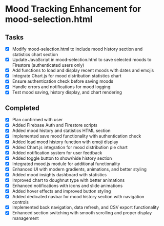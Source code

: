 # Mood Tracking Enhancement for mood-selection.html

## Tasks
- [x] Modify mood-selection.html to include mood history section and statistics chart section
- [x] Update JavaScript in mood-selection.html to save selected moods to Firestore (authenticated users only)
- [x] Add functions to load and display recent moods with dates and emojis
- [x] Integrate Chart.js for mood distribution statistics chart
- [x] Ensure authentication check before saving moods
- [x] Handle errors and notifications for mood logging
- [x] Test mood saving, history display, and chart rendering

## Completed
- [x] Plan confirmed with user
- [x] Added Firebase Auth and Firestore scripts
- [x] Added mood history and statistics HTML section
- [x] Implemented save mood functionality with authentication check
- [x] Added load mood history function with emoji display
- [x] Added Chart.js integration for mood distribution pie chart
- [x] Added notification system for user feedback
- [x] Added toggle button to show/hide history section
- [x] Integrated mood.js module for additional functionality
- [x] Enhanced UI with modern gradients, animations, and better styling
- [x] Added mood insights dashboard with statistics
- [x] Improved chart to doughnut type with better animations
- [x] Enhanced notifications with icons and slide animations
- [x] Added hover effects and improved button styling
- [x] Added dedicated navbar for mood history section with navigation controls
- [x] Implemented back navigation, data refresh, and CSV export functionality
- [x] Enhanced section switching with smooth scrolling and proper display management
